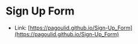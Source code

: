 # Sign Up Form
 - Link:
        [https://pagoulid.github.io/Sign-Up_Form](https://pagoulid.github.io/Sign-Up_Form)